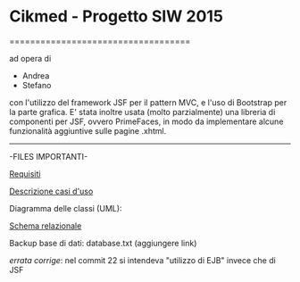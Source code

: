 # Cikmed - Progetto SIW 2015
===================================

ad opera di

- Andrea 
- Stefano

con l'utilizzo del framework JSF per il pattern MVC, e l'uso di Bootstrap per la parte grafica.
E' stata inoltre usata (molto parzialmente) una libreria di componenti per JSF, ovvero PrimeFaces, in modo
da implementare alcune funzionalità aggiuntive sulle pagine .xhtml.

-----------------------------------

-FILES IMPORTANTI-

[Requisiti](https://dl.dropboxusercontent.com/u/20172572/didattica/siw/siw-progetto-1.pptx)

[Descrizione casi d'uso](specifiche.txt)

Diagramma delle classi (UML): 

[Schema relazionale](https://www.dropbox.com/s/xva7zobqkc6r902/SCHEMA%20RELAZIONALE%20-%20Cikmed.docx?dl=0)

Backup base di dati: database.txt (aggiungere link)




*errata corrige*: nel commit 22 si intendeva "utilizzo di EJB" invece che di JSF
